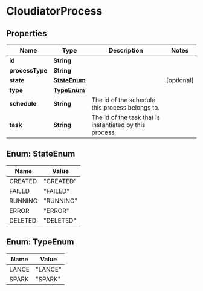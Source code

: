 
# CloudiatorProcess

## Properties
Name | Type | Description | Notes
------------ | ------------- | ------------- | -------------
**id** | **String** |  | 
**processType** | **String** |  | 
**state** | [**StateEnum**](#StateEnum) |  |  [optional]
**type** | [**TypeEnum**](#TypeEnum) |  | 
**schedule** | **String** | The id of the schedule this process belongs to. | 
**task** | **String** | The id of the task that is instantiated by this process. | 


<a name="StateEnum"></a>
## Enum: StateEnum
Name | Value
---- | -----
CREATED | &quot;CREATED&quot;
FAILED | &quot;FAILED&quot;
RUNNING | &quot;RUNNING&quot;
ERROR | &quot;ERROR&quot;
DELETED | &quot;DELETED&quot;


<a name="TypeEnum"></a>
## Enum: TypeEnum
Name | Value
---- | -----
LANCE | &quot;LANCE&quot;
SPARK | &quot;SPARK&quot;



